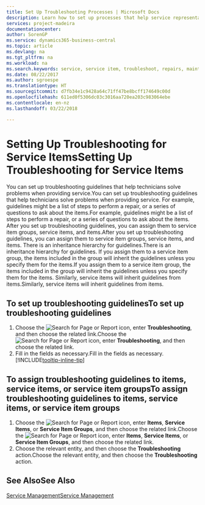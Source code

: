 ```yaml
---
title: Set Up Troubleshooting Processes | Microsoft Docs
description: Learn how to set up processes that help service representatives identify and resolve issues with service items.
services: project-madeira
documentationcenter: 
author: SorenGP
ms.service: dynamics365-business-central
ms.topic: article
ms.devlang: na
ms.tgt_pltfrm: na
ms.workload: na
ms.search.keywords: service, service item, troubleshoot, repairs, maintenance
ms.date: 08/22/2017
ms.author: sgroespe
ms.translationtype: HT
ms.sourcegitcommit: d7fb34e1c9428a64c71ff47be8bcff174649c00d
ms.openlocfilehash: 611ed0f5306dc03c3016aa720ea203c983064ebe
ms.contentlocale: en-nz
ms.lasthandoff: 03/22/2018

---
```


# <a name="setting-up-troubleshooting-for-service-items"></a><span data-ttu-id="d8d74-103">Setting Up Troubleshooting for Service Items</span><span class="sxs-lookup"><span data-stu-id="d8d74-103">Setting Up Troubleshooting for Service Items</span></span>
<span data-ttu-id="d8d74-104">You can set up troubleshooting guidelines that help technicians solve problems when providing service.</span><span class="sxs-lookup"><span data-stu-id="d8d74-104">You can set up troubleshooting guidelines that help technicians solve problems when providing service.</span></span> <span data-ttu-id="d8d74-105">For example, guidelines might be a list of steps to perform a repair, or a series of questions to ask about the items.</span><span class="sxs-lookup"><span data-stu-id="d8d74-105">For example, guidelines might be a list of steps to perform a repair, or a series of questions to ask about the items.</span></span> <span data-ttu-id="d8d74-106">After you set up troubleshooting guidelines, you can assign them to service item groups, service items, and items.</span><span class="sxs-lookup"><span data-stu-id="d8d74-106">After you set up troubleshooting guidelines, you can assign them to service item groups, service items, and items.</span></span> <span data-ttu-id="d8d74-107">There is an inheritance hierarchy for guidelines.</span><span class="sxs-lookup"><span data-stu-id="d8d74-107">There is an inheritance hierarchy for guidelines.</span></span> <span data-ttu-id="d8d74-108">If you assign them to a service item group, the items included in the group will inherit the guidelines unless you specify them for the items.</span><span class="sxs-lookup"><span data-stu-id="d8d74-108">If you assign them to a service item group, the items included in the group will inherit the guidelines unless you specify them for the items.</span></span> <span data-ttu-id="d8d74-109">Similarly, service items will inherit guidelines from items.</span><span class="sxs-lookup"><span data-stu-id="d8d74-109">Similarly, service items will inherit guidelines from items.</span></span>  

## <a name="to-set-up-troubleshooting-guidelines"></a><span data-ttu-id="d8d74-110">To set up troubleshooting guidelines</span><span class="sxs-lookup"><span data-stu-id="d8d74-110">To set up troubleshooting guidelines</span></span>
1. <span data-ttu-id="d8d74-111">Choose the ![Search for Page or Report](media/ui-search/search_small.png "Search for Page or Report icon") icon, enter **Troubleshooting**, and then choose the related link.</span><span class="sxs-lookup"><span data-stu-id="d8d74-111">Choose the ![Search for Page or Report](media/ui-search/search_small.png "Search for Page or Report icon") icon, enter **Troubleshooting**, and then choose the related link.</span></span>  
2. <span data-ttu-id="d8d74-112">Fill in the fields as necessary.</span><span class="sxs-lookup"><span data-stu-id="d8d74-112">Fill in the fields as necessary.</span></span> [!INCLUDE[tooltip-inline-tip](includes/tooltip-inline-tip_md.md)]  

## <a name="to-assign-troubleshooting-guidelines-to-items-service-items-or-service-item-groups"></a><span data-ttu-id="d8d74-113">To assign troubleshooting guidelines to items, service items, or service item groups</span><span class="sxs-lookup"><span data-stu-id="d8d74-113">To assign troubleshooting guidelines to items, service items, or service item groups</span></span>
1. <span data-ttu-id="d8d74-114">Choose the ![Search for Page or Report](media/ui-search/search_small.png "Search for Page or Report icon") icon, enter **Items**, **Service Items**, or **Service Item Groups**, and then choose the related link.</span><span class="sxs-lookup"><span data-stu-id="d8d74-114">Choose the ![Search for Page or Report](media/ui-search/search_small.png "Search for Page or Report icon") icon, enter **Items**, **Service Items**, or **Service Item Groups**, and then choose the related link.</span></span>  
2. <span data-ttu-id="d8d74-115">Choose the relevant entity, and then choose the **Troubleshooting** action.</span><span class="sxs-lookup"><span data-stu-id="d8d74-115">Choose the relevant entity, and then choose the **Troubleshooting** action.</span></span>  

## <a name="see-also"></a><span data-ttu-id="d8d74-116">See Also</span><span class="sxs-lookup"><span data-stu-id="d8d74-116">See Also</span></span>
[<span data-ttu-id="d8d74-117">Service Management</span><span class="sxs-lookup"><span data-stu-id="d8d74-117">Service Management</span></span>](service-service.md)
